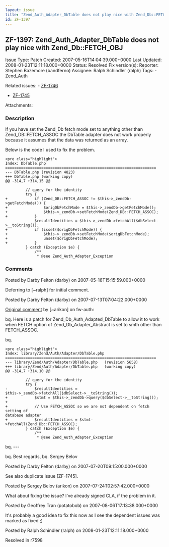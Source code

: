 ```yaml
---
layout: issue
title: "Zend_Auth_Adapter_DbTable does not play nice with Zend_Db::FETCH_OBJ"
id: ZF-1397
---
```


ZF-1397: Zend\_Auth\_Adapter\_DbTable does not play nice with Zend\_Db::FETCH\_OBJ
----------------------------------------------------------------------------------

 Issue Type: Patch Created: 2007-05-16T14:04:39.000+0000 Last Updated: 2008-01-23T12:11:18.000+0000 Status: Resolved Fix version(s): 
 Reporter:  Stephen Bazemore (bandferno)  Assignee:  Ralph Schindler (ralph)  Tags: - Zend\_Auth
 
 Related issues: - [ZF-1746](/issues/browse/ZF-1746)
- [ZF-1745](/issues/browse/ZF-1745)
 
 Attachments: 
### Description

If you have set the Zend\_Db fetch mode set to anything other than Zend\_DB::FETCH\_ASSOC the DbTable adapter does not work properly because it assumes that the data was returned as an array.

Below is the code I used to fix the problem.

 
    <pre class="highlight">
    Index: DbTable.php
    ===================================================================
    --- DbTable.php (revision 4823)
    +++ DbTable.php (working copy)
    @@ -314,7 +314,15 @@
     
             // query for the identity
             try {
    +            if (Zend_DB::FETCH_ASSOC != $this->_zendDb->getFetchMode()) {
    +                $origDbFetchMode = $this->_zendDb->getFetchMode();
    +                $this->_zendDb->setFetchMode(Zend_DB::FETCH_ASSOC);
    +            }
                 $resultIdentities = $this->_zendDb->fetchAll($dbSelect->__toString());
    +            if (isset($origDbFetchMode)) {
    +                $this->_zendDb->setFetchMode($origDbFetchMode);
    +                unset($origDbFetchMode);
    +            }
             } catch (Exception $e) {
                 /**
                  * @see Zend_Auth_Adapter_Exception


 

 

### Comments

Posted by Darby Felton (darby) on 2007-05-16T15:15:59.000+0000

Deferring to [~ralph] for initial comment.

 

 

Posted by Darby Felton (darby) on 2007-07-13T07:04:22.000+0000

[Original comment](http://www.nabble.com/Zend_Db_Auth_Adapted_DbTable-patch-tf4072591s16154.html) by [~arikon] on fw-auth:

bq. Here is a patch for Zend\_Db\_Auth\_Adapted\_DbTable to allow it to work when FETCH option of Zend\_Db\_Adapter\_Abstract is set to smth other than FETCH\_ASSOC.

bq.

 
    <pre class="highlight">
    Index: library/Zend/Auth/Adapter/DbTable.php
    ===================================================================
    --- library/Zend/Auth/Adapter/DbTable.php   (revision 5658)
    +++ library/Zend/Auth/Adapter/DbTable.php   (working copy)
    @@ -314,7 +314,10 @@
     
             // query for the identity
             try {
    -            $resultIdentities =
    $this->_zendDb->fetchAll($dbSelect->__toString());
    +            $stmt = $this->_zendDb->query($dbSelect->__toString());
    +
    +            // Use FETCH_ASSOC so we are not dependent on fetch setting of
    database adapter
    +            $resultIdentities = $stmt->fetchAll(Zend_Db::FETCH_ASSOC);
             } catch (Exception $e) {
                 /**
                  * @see Zend_Auth_Adapter_Exception


bq. ---

bq. Best regards, bq. Sergey Belov

 

 

Posted by Darby Felton (darby) on 2007-07-20T09:15:00.000+0000

See also duplicate issue [ZF-1745].

 

 

Posted by Sergey Belov (arikon) on 2007-07-24T02:57:42.000+0000

What about fixing the issue? I've already signed CLA, if the problem in it.

 

 

Posted by Geoffrey Tran (potatobob) on 2007-08-06T17:13:38.000+0000

It's probably a good idea to fix this now as I see the dependent issues was marked as fixed ;)

 

 

Posted by Ralph Schindler (ralph) on 2008-01-23T12:11:18.000+0000

Resolved in r7598

 

 